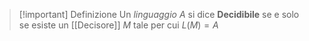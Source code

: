 
>[!important] Definizione
>Un *linguaggio* $A$ si dice **Decidibile** se e solo se esiste un [[Decisore]] $M$ tale per cui $L(M)=A$